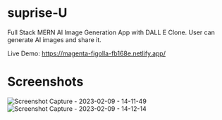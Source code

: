 # suprise-U

Full Stack MERN AI Image Generation App with DALL E Clone. User can generate AI images and share it.

Live Demo: https://magenta-figolla-fb168e.netlify.app/
# Screenshots

![Screenshot Capture - 2023-02-09 - 14-11-49](https://user-images.githubusercontent.com/31875604/217760944-940b87f1-411d-4c1b-8f8b-6d0e46f3272a.png)
![Screenshot Capture - 2023-02-09 - 14-12-14](https://user-images.githubusercontent.com/31875604/217760966-c9f107fa-c692-4102-9580-e9b38df13dd3.png)
